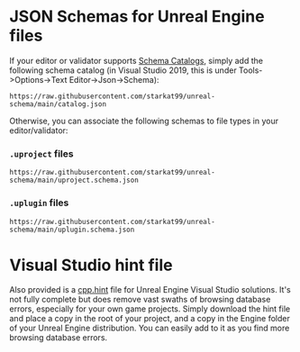# JSON Schemas for Unreal Engine files

If your editor or validator supports [Schema Catalogs](https://www.schemastore.org/json/), simply add the
following schema catalog (in Visual Studio 2019, this is under Tools->Options->Text Editor->Json->Schema):

```
https://raw.githubusercontent.com/starkat99/unreal-schema/main/catalog.json
```

Otherwise, you can associate the following schemas to file types in your editor/validator:

### `.uproject` files

```
https://raw.githubusercontent.com/starkat99/unreal-schema/main/uproject.schema.json
```

### `.uplugin` files

```
https://raw.githubusercontent.com/starkat99/unreal-schema/main/uplugin.schema.json
```

# Visual Studio hint file

Also provided is a [cpp.hint](cpp.hint) file for Unreal Engine Visual Studio solutions. It's not fully complete but does
remove vast swaths of browsing database errors, especially for your own game projects. Simply download the hint file
and place a copy in the root of your project, and a copy in the Engine folder of your Unreal Engine distribution. You
can easily add to it as you find more browsing database errors.